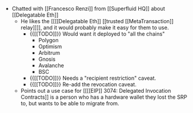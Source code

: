 - Chatted with [[Francesco Renzi]] from [[Superfluid HQ]] about [[Delegatable Eth]]
    - He likes the [[[[Delegatable Eth]] [[trusted [[MetaTransaction]] relay]]]], and it would probably make it easy for them to use.
        - {{[[TODO]]}} Would want it deployed to "all the chains"
            - Polygon
            - Optimism
            - Arbitrum
            - Gnosis
            - Avalanche
            - BSC
        - {{[[TODO]]}} Needs a "recipient restriction" caveat.
        - {{[[TODO]]}} Re-add the revocation caveat.
    - Points out a use case for [[[[EIP]] 3074: Delegated Invocation Contracts]] is a person who has a hardware wallet they lost the SRP to, but wants to be able to migrate from.
